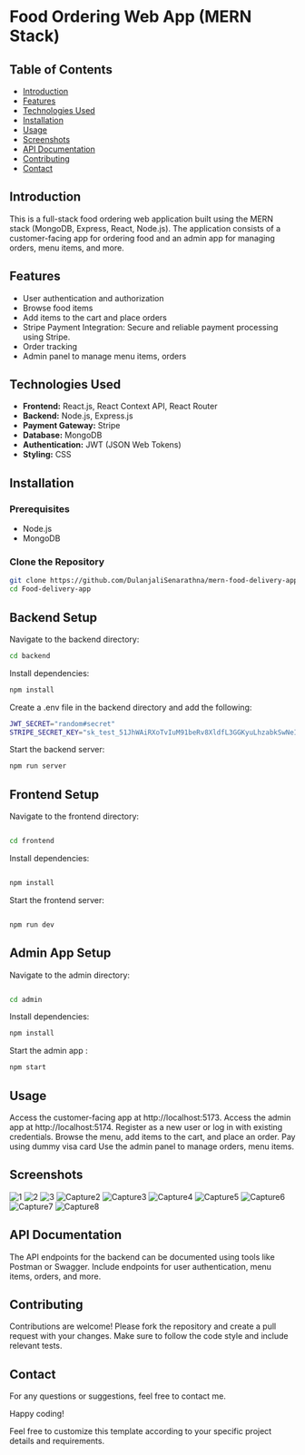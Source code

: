 # Food Ordering Web App (MERN Stack)

## Table of Contents
- [Introduction](#introduction)
- [Features](#features)
- [Technologies Used](#technologies-used)
- [Installation](#installation)
- [Usage](#usage)
- [Screenshots](#screenshots)
- [API Documentation](#api-documentation)
- [Contributing](#contributing)
- [Contact](#contact)

## Introduction
This is a full-stack food ordering web application built using the MERN stack (MongoDB, Express, React, Node.js). The application consists of a customer-facing app for ordering food and an admin app for managing orders, menu items, and more.

## Features
- User authentication and authorization
- Browse food items
- Add items to the cart and place orders
- Stripe Payment Integration: Secure and reliable payment processing using Stripe.
- Order tracking
- Admin panel to manage menu items, orders

## Technologies Used
- **Frontend:** React.js, React Context API, React Router
- **Backend:** Node.js, Express.js
- **Payment Gateway:** Stripe
- **Database:** MongoDB
- **Authentication:** JWT (JSON Web Tokens)
- **Styling:** CSS

## Installation
### Prerequisites
- Node.js
- MongoDB

### Clone the Repository
```sh
git clone https://github.com/DulanjaliSenarathna/mern-food-delivery-app.git
cd Food-delivery-app
```

## Backend Setup
Navigate to the backend directory:

```sh
cd backend

```
Install dependencies:

```sh
npm install
```

Create a .env file in the backend directory and add the following:

```sh
JWT_SECRET="random#secret"
STRIPE_SECRET_KEY="sk_test_51JhWAiRXoTvIuM91beRv8XldfL3GGKyuLhzabkSwNeIXryY51G9UKnwNUFcotg0N6k4UAGhiprjJd4XhAF85JCN4004TC42zkl"
```

Start the backend server:

```sh
npm run server
```
## Frontend Setup
Navigate to the frontend directory:

```sh

cd frontend
```

Install dependencies:
```sh

npm install
```

Start the frontend server:
```sh

npm run dev
```

## Admin App Setup

Navigate to the admin directory:
```sh

cd admin
```

Install dependencies:

```sh
npm install
```

Start the admin app :
```sh
npm start
```

## Usage
Access the customer-facing app at http://localhost:5173.
Access the admin app at http://localhost:5174.
Register as a new user or log in with existing credentials.
Browse the menu, add items to the cart, and place an order.
Pay using dummy visa card
Use the admin panel to manage orders, menu items.

## Screenshots
![1](https://github.com/DulanjaliSenarathna/mern-food-delivery-app/assets/59603716/b3d604f0-ae0e-4e29-9b95-51f6327c3952)
![2](https://github.com/DulanjaliSenarathna/mern-food-delivery-app/assets/59603716/0cb56d94-a715-48bd-9a7d-05c876a05b2c)
![3](https://github.com/DulanjaliSenarathna/mern-food-delivery-app/assets/59603716/f5dd216a-dc8d-4042-9a96-4884cdb17aef)
![Capture2](https://github.com/DulanjaliSenarathna/mern-food-delivery-app/assets/59603716/22fc6a58-b713-4ab7-babb-cff5844e7c55)
![Capture3](https://github.com/DulanjaliSenarathna/mern-food-delivery-app/assets/59603716/0f7fe1ab-8c29-4fa2-bdb2-7212994cdf80)
![Capture4](https://github.com/DulanjaliSenarathna/mern-food-delivery-app/assets/59603716/f41881c6-e148-4215-9953-458bbe602007)
![Capture5](https://github.com/DulanjaliSenarathna/mern-food-delivery-app/assets/59603716/34e366fa-8ee5-4f77-a5e0-d5d4ea294672)
![Capture6](https://github.com/DulanjaliSenarathna/mern-food-delivery-app/assets/59603716/1894f642-ea89-42de-ad74-de173c6c42aa)
![Capture7](https://github.com/DulanjaliSenarathna/mern-food-delivery-app/assets/59603716/1a94b8aa-aa4e-4991-9d45-f6548f793b47)
![Capture8](https://github.com/DulanjaliSenarathna/mern-food-delivery-app/assets/59603716/c85e4c11-7ebf-4e45-8678-4000abde835d)

## API Documentation
The API endpoints for the backend can be documented using tools like Postman or Swagger. Include endpoints for user authentication, menu items, orders, and more.

## Contributing
Contributions are welcome! Please fork the repository and create a pull request with your changes. Make sure to follow the code style and include relevant tests.

## Contact
For any questions or suggestions, feel free to contact me.

Happy coding!

Feel free to customize this template according to your specific project details and requirements.




